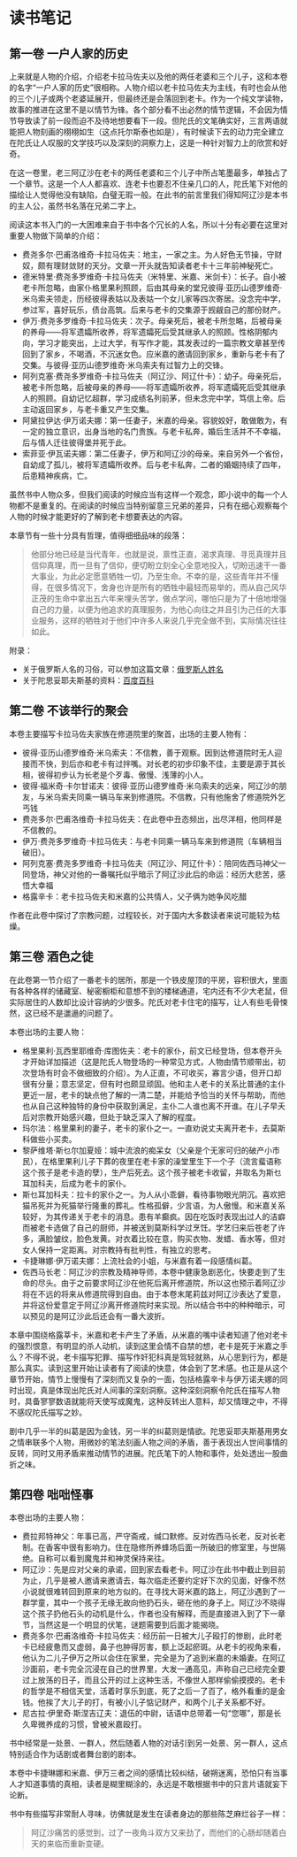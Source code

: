 # 读书笔记

## 第一卷 一户人家的历史

上来就是人物的介绍，介绍老卡拉马佐夫以及他的两任老婆和三个儿子，这和本卷的名字“一户人家的历史”很相称。人物介绍以老卡拉马佐夫为主线，有时也会从他的三个儿子或两个老婆延展开，但最终还是会落回到老卡。作为一个纯文学读物，故事的推进在这里不是以情节为锋。各个部分看不出必然的情节逻辑，不会因为情节导致读了前一段而迫不及待地想要看下一段。但陀氏的文笔确实好，三言两语就能把人物刻画的栩栩如生（这点托尔斯泰也如是），有时候读下去的动力完全建立在陀氏让人叹服的文学技巧以及深刻的洞察力上，这是一种针对智力上的欣赏和好奇。

在这一卷里，老三阿辽沙在老卡的两任老婆和三个儿子中所占笔墨最多，单独占了一个章节。这是一个人人都喜欢、连老卡也要忍不住亲几口的人，陀氏笔下对他的描绘让人觉得他没有缺陷，白璧无瑕一般。在此书的前言里我们得知阿辽沙是本书的主人公，虽然书名落在兄弟二字上。

阅读这本书入门的一大困难来自于书中各个冗长的人名，所以十分有必要在这里对重要人物做下简单的介绍：

* 费尧多尔·巴甫洛维奇·卡拉马佐夫：地主，一家之主。为人好色无节操，守财奴，颇有理财敛财的天分。文章一开头就告知读者老卡十三年前神秘死亡。
* 德米特里·费尧多罗维奇·卡拉马佐夫（米特里、米嘉、米剑卡）：长子。自小被老卡所忽略，由家仆格里果利照顾，后由其母亲的堂兄彼得·亚历山德罗维奇·米乌索夫领走，历经彼得表姑以及表姑一个女儿家等四次寄居。没念完中学，参过军，喜好玩乐，债台高筑。后来与老卡的交集源于觊觎自己的那份财产。
* 伊万·费尧多罗维奇·卡拉马佐夫：次子。母亲死后，被老卡所忽略，后被母亲的养母——将军遗孀所收养，将军遗孀死后受其继承人的照顾。性格阴郁内向，学习才能突出，上过大学，有写作才能，其发表过的一篇宗教文章甚至传回到了家乡，不喝酒，不沉迷女色。应米嘉的邀请回到家乡，重新与老卡有了交集。与彼得·亚历山德罗维奇·米乌索夫有过智力上的交锋。
* 阿列克塞·费尧多罗维奇·卡拉马佐夫（阿辽沙、阿辽什卡）：幼子。母亲死后，被老卡所忽略，后被母亲的养母——将军遗孀所收养，将军遗孀死后受其继承人的照顾。自幼记忆超群，学习成绩名列前茅，但未念完中学，笃信上帝。后主动返回家乡，与老卡重又产生交集。
* 阿黛拉伊达·伊万诺夫娜：第一任妻子，米嘉的母亲。容貌姣好，敢做敢为，有一定的独立意识，出身当地的名门贵族。与老卡私奔，婚后生活并不不幸福，后与情人迁往彼得堡并死于此。
* 索菲亚·伊瓦诺夫娜：第二任妻子，伊万和阿辽沙的母亲。来自另外一个省份，自幼成了孤儿，被将军遗孀所收养。后与老卡私奔，二者的婚姻持续了四年，后患精神疾病，亡。

虽然书中人物众多，但我们阅读的时候应当有这样一个观念，即小说中的每一个人物都不是重复的。在阅读的时候应当特别留意三兄弟的差异，只有在细心观察每个人物的时候才能更好的了解到老卡想要表达的内容。

本章节有一些十分具有哲理，值得细细品味的段落：

> 他部分地已经是当代青年，也就是说，禀性正直，渴求真理、寻觅真理并且信仰真理，而一旦有了信仰，便切盼立刻全心全意地投入，切盼迅速干一番大事业，为此必定愿意牺牲一切，乃至生命。不幸的是，这些青年并不懂得，在很多情况下，舍身也许是所有的牺牲中最轻而易举的，而从自己风华正茂的生命中拿出五六年来埋头苦学，做点学问，哪怕只是为了十倍地增强自己的力量，以便为他追求的真理服务，为他心向往之并且引为己任的大事业服务，这样的牺牲对于他们中许多人来说几乎完全做不到，实际情况往往如此。

附录：

* 关于俄罗斯人名的习俗，可以参加这篇文章：[俄罗斯人姓名](https://baike.baidu.com/item/%E4%BF%84%E7%BD%97%E6%96%AF%E4%BA%BA%E5%A7%93%E5%90%8D/8672797?fr=aladdin)
* 关于陀思妥耶夫斯基的资料：[百度百科](https://baike.baidu.com/item/%E8%B4%B9%E5%A5%A5%E5%A4%9A%E5%B0%94%C2%B7%E7%B1%B3%E5%93%88%E4%BC%8A%E6%B4%9B%E7%BB%B4%E5%A5%87%C2%B7%E9%99%80%E6%80%9D%E5%A6%A5%E8%80%B6%E5%A4%AB%E6%96%AF%E5%9F%BA/8721468?fromtitle=%E9%99%80%E6%80%9D%E5%A6%A5%E8%80%B6%E5%A4%AB%E6%96%AF%E5%9F%BA&fromid=694898&fr=aladdin)

## 第二卷 不该举行的聚会 

本卷主要描写卡拉马佐夫家族在修道院里的聚首，出场的主要人物有：

* 彼得·亚历山德罗维奇·米乌索夫：不信教，善于观察。因到达修道院时无人迎接而不快，到后亦和老卡有过拌嘴。对长老的初步印象不佳，主要是源于其长相，彼得初步认为长老是个歹毒、傲慢、浅薄的小人。
* 彼得·福米奇·卡尔甘诺夫：彼得·亚历山德罗维奇·米乌索夫的远亲，阿辽沙的朋友，与米乌索夫同乘一辆马车来到修道院。不信教，只有他施舍了修道院外乞丐钱
* 费尧多尔·巴甫洛维奇·卡拉马佐夫：在此卷中丑态频出，出尽洋相，他同样是不信教的。
* 伊万·费尧多罗维奇·卡拉马佐夫：与老卡同乘一辆马车来到修道院（车辆相当破旧）。
* 阿列克塞·费尧多罗维奇·卡拉马佐夫（阿辽沙、阿辽什卡）：陪同佐西马神父一同登场，神父对他的一番嘱托似乎暗示了阿辽沙此后的命运：经历大悲苦，感悟大幸福
* 格露辛卡：老卡拉马佐夫和米嘉的公共情人，父子俩为她争风吃醋

作者在此卷中探讨了宗教问题，过程较长，对于国内大多数读者来说可能较为枯燥。

## 第三卷 酒色之徒

在此卷第一节介绍了一番老卡的居所，那是一个铁皮屋顶的平房，容积很大，里面有各种各样的储藏室、秘密橱柜和意想不到的楼梯通道，宅内还有不少大老鼠，但实际居住的人数却比设计容纳的少很多。陀氏对老卡住宅的描写，让人有些毛骨悚然，这已经不是邋遢的问题了。

本卷出场的主要人物：

* 格里果利·瓦西里耶维奇·库图佐夫：老卡的家仆，前文已经登场，但本卷开头才开始详加描述（这是陀氏人物登场的一种常见方式，人物由情节顺带出，初次登场有时会不做细致的介绍）。为人正直，不可收买，寡言少语，但开口却很有分量；意志坚定，但有时也颇显顽固。他和主人老卡的关系比普通的主仆更近一层，老卡的缺点他了解的一清二楚，并能给予恰当的关怀与帮助，而他也从自己这种独特的身份中获取到满足，主仆二人谁也离不开谁。在儿子早夭后对宗教开始感兴趣，但处于缺乏深入了解的程度。
* 玛尔法：格里果利的妻子，老卡的家仆之一。一直劝说丈夫离开老卡，去莫斯科做些小买卖。
* 黎萨维塔·斯乜尔加夏娅：城中流浪的痴呆女（父亲是个无家可归的破产小市民），在格里果利儿子下葬的夜里在老卡家的澡堂里生下一个子（流言蜚语称这个孩子是老卡造的孽），生产后死去。这个孩子被老卡收留，并取名为斯乜耳加科夫，后成为老卡的家仆。
* 斯乜耳加科夫：拉卡的家仆之一。为人从小乖僻，看待事物眼光阴沉。喜欢把猫吊死并为死猫举行隆重的葬礼。性格孤僻，少言语，为人傲慢。和米嘉关系较好，为其传递关于老卡的消息。患有羊癫疯。因在吃饭时表现出过人的洁癖而被老卡选做了自己的厨师，并被送到莫斯科学过烹饪。学艺归来后苍老了许多，满脸皱纹，脸色发黄。对衣着比较在意，购买衣物、发蜡、香水等，但对女人保持一定距离。对宗教持有批判性，有独立的思考。
* 卡捷琳娜·伊万诺夫娜：上流社会的小姐，与米嘉有着一段感情纠葛。
* 佐西马长老：阿辽沙的宗教及精神导师，本卷中健康急剧恶化，快要走到了生命的尽头。由于之前要求阿辽沙在他死后离开修道院，所以这也预示着阿辽沙将在不远的将来从修道院得到自由。由于本卷末尾莉兹对阿辽沙表达了爱意，并将这份爱意定于阿辽沙离开修道院时来实现。所以结合书中的种种暗示，可以预见的是阿辽沙此后还会有一番大波折。

本章中围绕格露莘卡，米嘉和老卡产生了矛盾，从米嘉的嘴中读者知道了他对老卡的强烈恨意，有明显的杀人动机，读到这里会情不自禁的想，老卡是死于米嘉之手么？不得不说，老卡描写犯罪、描写作奸犯科真是驾轻就熟，从心思到行为，都是那么真实。读到这里开始让读者有了阅读的快意，体会到了艺术感。也正是从这个章节开始，情节上慢慢有了深刻而又复杂的一面，包括格露辛卡与伊万诺夫娜的同时出现，真是体现出陀氏对人间事的深刻洞察。这种深刻洞察令陀氏在描写人物时，具备寥寥数语就能将天使写成魔鬼，这种反转出人意料，却又情理之中，不得不感叹陀氏描写之妙。

剧中几乎一半的纠葛是因为金钱，另一半的纠葛则是情欲。陀思妥耶夫斯基用男女之情串联多个人物，用微妙的笔法刻画人物之间的矛盾，善于表现出人世间事情的反转，同时又用矛盾来推动情节的进展。陀氏笔下的人物和事件，处处透出一股曲折之味。

## 第四卷 咄咄怪事

本卷出场的主要人物：

* 费拉邦特神父：年事已高，严守斋戒，缄口默修。反对佐西马长老，反对长老制。在香客中很有影响力。住在隐修所养蜂场后面一所破旧的修室里，与世隔绝。自称可以看到魔鬼并和神灵保持来往。
* 阿辽沙：先是应对父亲的承诺，回到家去看老卡。阿辽沙在此书中截止到目前为止，几乎是被人邀请来邀请去，每次临走还要约定好下次的见面，好像不然小说就很难转回到原来的地方似的。在寻找大哥米嘉的路上，阿辽沙遇到了一群学童，其中一个孩子无缘无故向他扔石头，砸在他的身子上。阿辽沙不晓得这个孩子扔他石头的动机是什么，作者也没有解释，而是直接进入到了下一章节，当然这是一个明显的伏笔，谜题需要到后面才能揭晓。
* 费尧多尔·巴甫洛维奇·卡拉马佐夫：经历前一日被大儿子殴打的惨剧，此时老卡已经疲惫而又虚弱，鼻子也肿得厉害，额上泛起瘀斑。从老卡的视角来看，他认为二儿子伊万之所以会住在家里，完全是为了追到米嘉的未婚妻。在阿辽沙面前，老卡完全沉浸在自己的世界里，大发一通高见，声称自己已经完全要过上放荡的日子，而且公开的过上这种生活，不像世人那样偷偷摸摸的。老卡的哲学是不相信天堂，活着时享乐到底，死了之后一了百了，格外看重的是金钱。他挨了大儿子的打，有被小儿子惦记财产，和两个儿子关系都不好。
*  尼古拉·伊里奇·斯涅吉辽夫：退伍的中尉，话语中总带着一句“您哪”，那是长久卑微养成的习惯，曾被米嘉殴打。

书中经常是一处景、一群人，然后随着人物的对话引到另一处景、另一群人，这点特别适合作为话剧或者舞台剧的剧本。

本卷中卡捷琳娜和米嘉、伊万三者之间的感情比较纠结，破朔迷离，恐怕只有当事人才知道事情的真相，读者是糊里糊涂的，永远是不敢根据书中的只言片语就妄下论断。

书中有些描写非常耐人寻味，彷佛就是发生在读者身边的那些陈芝麻烂谷子一样：

> 阿辽沙痛苦的感觉到，过了一夜角斗双方又来劲了，而他们的心肠却随着白天的来临而重新变硬。